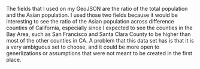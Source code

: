 The fields that I used on my GeoJSON are the ratio of the total population and the Asian population.
I used those two fields because it would be interesting to see the ratio of the Asian population across difference counties of California, especially since I expected to see the counties in the Bay Area, such as San Francisco and Santa Clara County to be higher than most of the other counties in CA.
A problem that this data set has is that it is a very ambiguous set to choose, and it could be more open to generlizations or assumptions that were not meant to be created in the first place. 
